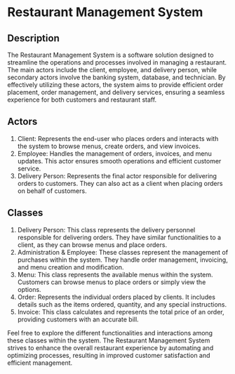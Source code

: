 # Restaurant Management System

## Description

The Restaurant Management System is a software solution designed to streamline the operations and processes involved in managing a restaurant. The main actors include the client, employee, and delivery person, while secondary actors involve the banking system, database, and technician. By effectively utilizing these actors, the system aims to provide efficient order placement, order management, and delivery services, ensuring a seamless experience for both customers and restaurant staff.

## Actors

1. Client: Represents the end-user who places orders and interacts with the system to browse menus, create orders, and view invoices.
2. Employee: Handles the management of orders, invoices, and menu updates. This actor ensures smooth operations and efficient customer service.
3. Delivery Person: Represents the final actor responsible for delivering orders to customers. They can also act as a client when placing orders on behalf of customers.

## Classes

1. Delivery Person: This class represents the delivery personnel responsible for delivering orders. They have similar functionalities to a client, as they can browse menus and place orders.
2. Administration & Employee: These classes represent the management of purchases within the system. They handle order management, invoicing, and menu creation and modification.
3. Menu: This class represents the available menus within the system. Customers can browse menus to place orders or simply view the options.
4. Order: Represents the individual orders placed by clients. It includes details such as the items ordered, quantity, and any special instructions.
5. Invoice: This class calculates and represents the total price of an order, providing customers with an accurate bill.

Feel free to explore the different functionalities and interactions among these classes within the system. The Restaurant Management System strives to enhance the overall restaurant experience by automating and optimizing processes, resulting in improved customer satisfaction and efficient management.
